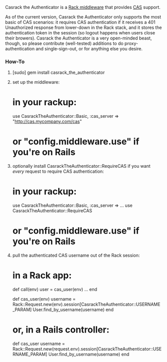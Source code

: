 Casrack the Authenticator is a
[Rack middleware](http://github.com/chneukirchen/rack "chneukirchen's rack on GitHub")
that provides [CAS](http://www.jasig.org/cas "Central Authentication Service") support.

As of the current version, Casrack the Authenticator only supports the most basic
of CAS scenarios: it requires CAS authentication if it receives a 401 Unauthorized
response from lower-down in the Rack stack, and it stores the authentication token
in the session (so logout happens when users close their browers).  Casrack the Authenticator
is a very open-minded beast, though, so please contribute (well-tested) additions to do
proxy-authentication and single-sign-out, or for anything else you desire.

### How-To

1. [sudo] gem install casrack_the_authenticator

1. set up the middleware:

    # in your rackup:
    use CasrackTheAuthenticator::Basic, :cas_server => "http://cas.mycompany.com/cas"
    
    # or "config.middleware.use" if you're on Rails

1. optionally install CasrackTheAuthenticator::RequireCAS if you
   want _every_ request to require CAS authentication:
   
    # in your rackup:
    use CasrackTheAuthenticator::Basic, :cas_server => ...
    use CasrackTheAuthenticator::RequireCAS
    
    # or "config.middleware.use" if you're on Rails
   
1. pull the authenticated CAS username out of the Rack session:

    # in a Rack app:
    def call(env)
      user = cas_user(env)
      ...
    end
    
    def cas_user(env)
      username = Rack::Request.new(env).session[CasrackTheAuthenticator::USERNAME_PARAM]
      User.find_by_username(username)
    end
    
    # or, in a Rails controller:
    
    def cas_user
      username = Rack::Request.new(request.env).session[CasrackTheAuthenticator::USERNAME_PARAM]
      User.find_by_username(username)
    end